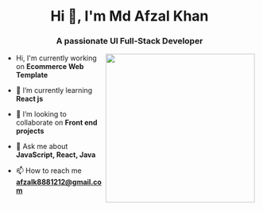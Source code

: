 <h1 align="center">Hi 👋, I'm Md Afzal Khan</h1>
<h3 align="center">A passionate UI Full-Stack Developer</h3>

<img align="right" width="300" src="https://github.com/Tipu30/Tipu30/assets/92074859/852e3969-7f42-4c5b-b2d2-db3534491368">

- Hi, I'm currently working on **Ecommerce Web Template**

- 🌱 I’m currently learning **React js**

- 👯 I’m looking to collaborate on **Front end projects**

- 💬 Ask me about **JavaScript, React, Java**

- 📫 How to reach me **afzalk8881212@gmail.com**




